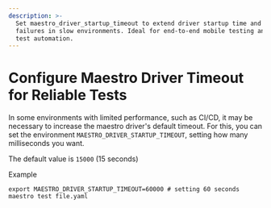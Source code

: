 ```yaml
---
description: >-
  Set maestro_driver_startup_timeout to extend driver startup time and prevent
  failures in slow environments. Ideal for end-to-end mobile testing and no-code
  test automation.
---
```


# Configure Maestro Driver Timeout for Reliable Tests

In some environments with limited performance, such as CI/CD, it may be necessary to increase the maestro driver's default timeout. For this, you can set the environment `MAESTRO_DRIVER_STARTUP_TIMEOUT`, setting how many milliseconds you want.

The default value is `15000` (15 seconds)

Example

```
export MAESTRO_DRIVER_STARTUP_TIMEOUT=60000 # setting 60 seconds
maestro test file.yaml
```
